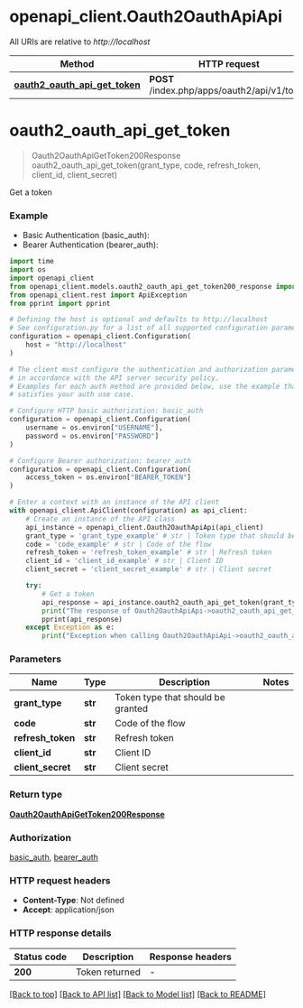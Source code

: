 # openapi_client.Oauth2OauthApiApi

All URIs are relative to *http://localhost*

Method | HTTP request | Description
------------- | ------------- | -------------
[**oauth2_oauth_api_get_token**](Oauth2OauthApiApi.md#oauth2_oauth_api_get_token) | **POST** /index.php/apps/oauth2/api/v1/token | Get a token


# **oauth2_oauth_api_get_token**
> Oauth2OauthApiGetToken200Response oauth2_oauth_api_get_token(grant_type, code, refresh_token, client_id, client_secret)

Get a token

### Example

* Basic Authentication (basic_auth):
* Bearer Authentication (bearer_auth):
```python
import time
import os
import openapi_client
from openapi_client.models.oauth2_oauth_api_get_token200_response import Oauth2OauthApiGetToken200Response
from openapi_client.rest import ApiException
from pprint import pprint

# Defining the host is optional and defaults to http://localhost
# See configuration.py for a list of all supported configuration parameters.
configuration = openapi_client.Configuration(
    host = "http://localhost"
)

# The client must configure the authentication and authorization parameters
# in accordance with the API server security policy.
# Examples for each auth method are provided below, use the example that
# satisfies your auth use case.

# Configure HTTP basic authorization: basic_auth
configuration = openapi_client.Configuration(
    username = os.environ["USERNAME"],
    password = os.environ["PASSWORD"]
)

# Configure Bearer authorization: bearer_auth
configuration = openapi_client.Configuration(
    access_token = os.environ["BEARER_TOKEN"]
)

# Enter a context with an instance of the API client
with openapi_client.ApiClient(configuration) as api_client:
    # Create an instance of the API class
    api_instance = openapi_client.Oauth2OauthApiApi(api_client)
    grant_type = 'grant_type_example' # str | Token type that should be granted
    code = 'code_example' # str | Code of the flow
    refresh_token = 'refresh_token_example' # str | Refresh token
    client_id = 'client_id_example' # str | Client ID
    client_secret = 'client_secret_example' # str | Client secret

    try:
        # Get a token
        api_response = api_instance.oauth2_oauth_api_get_token(grant_type, code, refresh_token, client_id, client_secret)
        print("The response of Oauth2OauthApiApi->oauth2_oauth_api_get_token:\n")
        pprint(api_response)
    except Exception as e:
        print("Exception when calling Oauth2OauthApiApi->oauth2_oauth_api_get_token: %s\n" % e)
```


### Parameters

Name | Type | Description  | Notes
------------- | ------------- | ------------- | -------------
 **grant_type** | **str**| Token type that should be granted | 
 **code** | **str**| Code of the flow | 
 **refresh_token** | **str**| Refresh token | 
 **client_id** | **str**| Client ID | 
 **client_secret** | **str**| Client secret | 

### Return type

[**Oauth2OauthApiGetToken200Response**](Oauth2OauthApiGetToken200Response.md)

### Authorization

[basic_auth](../README.md#basic_auth), [bearer_auth](../README.md#bearer_auth)

### HTTP request headers

 - **Content-Type**: Not defined
 - **Accept**: application/json

### HTTP response details
| Status code | Description | Response headers |
|-------------|-------------|------------------|
**200** | Token returned |  -  |

[[Back to top]](#) [[Back to API list]](../README.md#documentation-for-api-endpoints) [[Back to Model list]](../README.md#documentation-for-models) [[Back to README]](../README.md)

